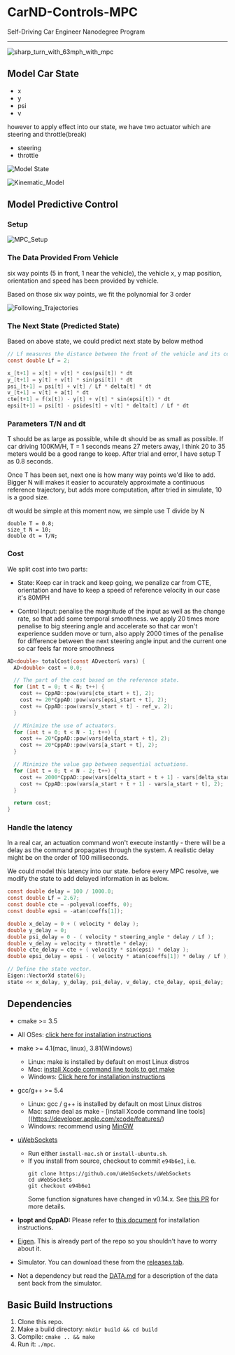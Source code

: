 # CarND-Controls-MPC
Self-Driving Car Engineer Nanodegree Program

---

![sharp_turn_with_63mph_with_mpc](doc/mpc.gif)


## Model Car State

* x
* y
* psi
* v

however to apply effect into our state, we have two actuator which are
steering and throttle(break)

* steering
* throttle

![Model State](doc/model_state.png)

![Kinematic_Model](doc/Kinematic_Model.png)


## Model Predictive Control

### Setup 
![MPC_Setup](doc/MPC_Setup.png)

### The Data Provided From Vehicle
six way points (5 in front, 1 near the vehicle), the vehicle x, y map position,
 orientation and speed has been provided by vehicle.
 
Based on those six way points, we fit the polynomial for 3 order 

![Following_Trajectories](doc/Following_Trajectories.png)


### The Next State (Predicted State)
Based on above state, we could predict next state by below method

```c
// Lf measures the distance between the front of the vehicle and its center of gravity. The larger the vehicle, the slower the turn rate.
const double Lf = 2;

x_[t+1] = x[t] + v[t] * cos(psi[t]) * dt
y_[t+1] = y[t] + v[t] * sin(psi[t]) * dt
psi_[t+1] = psi[t] + v[t] / Lf * delta[t] * dt
v_[t+1] = v[t] + a[t] * dt
cte[t+1] = f(x[t]) - y[t] + v[t] * sin(epsi[t]) * dt
epsi[t+1] = psi[t] - psides[t] + v[t] * delta[t] / Lf * dt
```

### Parameters T/N and dt
T should be as large as possible, while dt should be as small as possible.
If car driving 100KM/H, T = 1 seconds means 27 meters away, I think 20 to 35 meters 
would be a good range to keep. After trial and error, I have setup T as 0.8 seconds.

Once T has been set, next one is how many way points we'd like to add. Bigger N will
 makes it easier to accurately approximate a continuous reference trajectory, but 
 adds more computation, after tried in simulate, 10 is a good size.
 
dt would be simple at this moment now, we simple use T divide by N

```cplusplus
double T = 0.8;
size_t N = 10;
double dt = T/N;
```


### Cost 

We split cost into two parts:
* State: Keep car in track and keep going, we penalize car from CTE, orientation and have to keep a speed of reference velocity
in our case it's 80MPH

* Control Input: penalise the magnitude of the input as well as the change rate, so that 
add some temporal smoothness. we apply 20 times more penalise to big steering angle
 and accelerate so that car won't experience sudden move or turn, 
 also apply 2000 times of the penalise for difference between the next steering angle input 
 and the current one so car feels far more smoothness


```c
AD<double> totalCost(const ADvector& vars) {
  AD<double> cost = 0.0;

  // The part of the cost based on the reference state.
  for (int t = 0; t < N; t++) {
    cost += CppAD::pow(vars[cte_start + t], 2);
    cost += 20*CppAD::pow(vars[epsi_start + t], 2);
    cost += CppAD::pow(vars[v_start + t] - ref_v, 2);
  }

  // Minimize the use of actuators.
  for (int t = 0; t < N - 1; t++) {
    cost += 20*CppAD::pow(vars[delta_start + t], 2);
    cost += 20*CppAD::pow(vars[a_start + t], 2);
  }

  // Minimize the value gap between sequential actuations.
  for (int t = 0; t < N - 2; t++) {
    cost += 2000*CppAD::pow(vars[delta_start + t + 1] - vars[delta_start + t], 2);
    cost += CppAD::pow(vars[a_start + t + 1] - vars[a_start + t], 2);
  }

  return cost;
}
```

### Handle the latency

In a real car, an actuation command won't execute instantly - there will be a delay 
as the command propagates through the system. A realistic delay might be on the order 
of 100 milliseconds.

We could model this latency into our state. before every MPC resolve, we modify the state 
to add delayed information in as below.

```c
const double delay = 100 / 1000.0;
const double Lf = 2.67;
const double cte = -polyeval(coeffs, 0);
const double epsi = -atan(coeffs[1]);

double x_delay = 0 + ( velocity * delay );
double y_delay = 0;
double psi_delay = 0 - ( velocity * steering_angle * delay / Lf );
double v_delay = velocity + throttle * delay;
double cte_delay = cte + ( velocity * sin(epsi) * delay );
double epsi_delay = epsi - ( velocity * atan(coeffs[1]) * delay / Lf );

// Define the state vector.
Eigen::VectorXd state(6);
state << x_delay, y_delay, psi_delay, v_delay, cte_delay, epsi_delay;
```

## Dependencies

* cmake >= 3.5
 * All OSes: [click here for installation instructions](https://cmake.org/install/)
* make >= 4.1(mac, linux), 3.81(Windows)
  * Linux: make is installed by default on most Linux distros
  * Mac: [install Xcode command line tools to get make](https://developer.apple.com/xcode/features/)
  * Windows: [Click here for installation instructions](http://gnuwin32.sourceforge.net/packages/make.htm)
* gcc/g++ >= 5.4
  * Linux: gcc / g++ is installed by default on most Linux distros
  * Mac: same deal as make - [install Xcode command line tools]((https://developer.apple.com/xcode/features/)
  * Windows: recommend using [MinGW](http://www.mingw.org/)
* [uWebSockets](https://github.com/uWebSockets/uWebSockets)
  * Run either `install-mac.sh` or `install-ubuntu.sh`.
  * If you install from source, checkout to commit `e94b6e1`, i.e.
    ```
    git clone https://github.com/uWebSockets/uWebSockets
    cd uWebSockets
    git checkout e94b6e1
    ```
    Some function signatures have changed in v0.14.x. See [this PR](https://github.com/udacity/CarND-MPC-Project/pull/3) for more details.

* **Ipopt and CppAD:** Please refer to [this document](https://github.com/udacity/CarND-MPC-Project/blob/master/install_Ipopt_CppAD.md) for installation instructions.
* [Eigen](http://eigen.tuxfamily.org/index.php?title=Main_Page). This is already part of the repo so you shouldn't have to worry about it.
* Simulator. You can download these from the [releases tab](https://github.com/udacity/self-driving-car-sim/releases).
* Not a dependency but read the [DATA.md](./DATA.md) for a description of the data sent back from the simulator.


## Basic Build Instructions

1. Clone this repo.
2. Make a build directory: `mkdir build && cd build`
3. Compile: `cmake .. && make`
4. Run it: `./mpc`.
